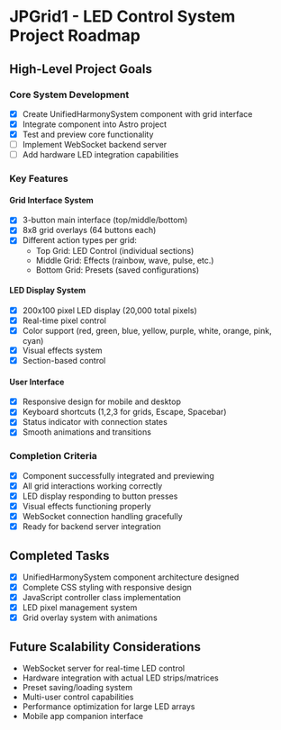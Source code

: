 # JPGrid1 - LED Control System Project Roadmap

## High-Level Project Goals

### Core System Development
- [x] Create UnifiedHarmonySystem component with grid interface
- [x] Integrate component into Astro project
- [x] Test and preview core functionality
- [ ] Implement WebSocket backend server
- [ ] Add hardware LED integration capabilities

### Key Features

#### Grid Interface System
- [x] 3-button main interface (top/middle/bottom)
- [x] 8x8 grid overlays (64 buttons each)
- [x] Different action types per grid:
  - Top Grid: LED Control (individual sections)
  - Middle Grid: Effects (rainbow, wave, pulse, etc.)
  - Bottom Grid: Presets (saved configurations)

#### LED Display System
- [x] 200x100 pixel LED display (20,000 total pixels)
- [x] Real-time pixel control
- [x] Color support (red, green, blue, yellow, purple, white, orange, pink, cyan)
- [x] Visual effects system
- [x] Section-based control

#### User Interface
- [x] Responsive design for mobile and desktop
- [x] Keyboard shortcuts (1,2,3 for grids, Escape, Spacebar)
- [x] Status indicator with connection states
- [x] Smooth animations and transitions

### Completion Criteria
- [x] Component successfully integrated and previewing
- [x] All grid interactions working correctly
- [x] LED display responding to button presses
- [x] Visual effects functioning properly
- [x] WebSocket connection handling gracefully
- [x] Ready for backend server integration

## Completed Tasks
- [x] UnifiedHarmonySystem component architecture designed
- [x] Complete CSS styling with responsive design
- [x] JavaScript controller class implementation
- [x] LED pixel management system
- [x] Grid overlay system with animations

## Future Scalability Considerations
- WebSocket server for real-time LED control
- Hardware integration with actual LED strips/matrices
- Preset saving/loading system
- Multi-user control capabilities
- Performance optimization for large LED arrays
- Mobile app companion interface
